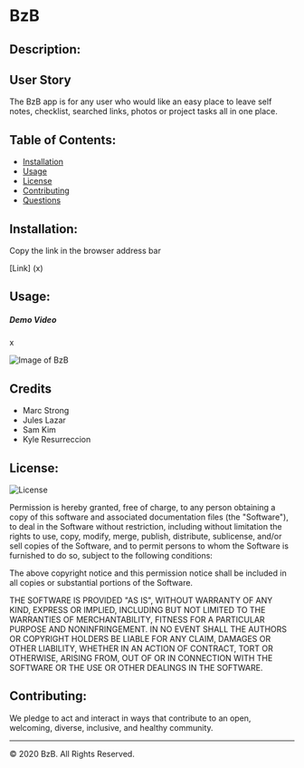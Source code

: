 # BzB

## Description:


## User Story

The BzB app is for any user who would like an easy place to leave self notes, checklist, searched links, photos or project tasks all in one place.

## Table of Contents:

* [Installation](#Installation)
* [Usage](#Usage)
* [License](#License)
* [Contributing](#Contributing)
* [Questions](#Questions)

## Installation: 
Copy the link in the browser address bar

[Link] (x)

## Usage:

##### Demo Video

x

![Image of BzB](public/assets/images/BzB.PNG)

## Credits

- Marc Strong
- Jules Lazar
- Sam Kim
- Kyle Resurreccion

## License:
![License](https://img.shields.io/badge/License-MIT-Blue)

Permission is hereby granted, free of charge, to any person obtaining a copy
of this software and associated documentation files (the "Software"), to deal
in the Software without restriction, including without limitation the rights
to use, copy, modify, merge, publish, distribute, sublicense, and/or sell
copies of the Software, and to permit persons to whom the Software is
furnished to do so, subject to the following conditions:

The above copyright notice and this permission notice shall be included in all
copies or substantial portions of the Software.

THE SOFTWARE IS PROVIDED "AS IS", WITHOUT WARRANTY OF ANY KIND, EXPRESS OR
IMPLIED, INCLUDING BUT NOT LIMITED TO THE WARRANTIES OF MERCHANTABILITY,
FITNESS FOR A PARTICULAR PURPOSE AND NONINFRINGEMENT. IN NO EVENT SHALL THE
AUTHORS OR COPYRIGHT HOLDERS BE LIABLE FOR ANY CLAIM, DAMAGES OR OTHER
LIABILITY, WHETHER IN AN ACTION OF CONTRACT, TORT OR OTHERWISE, ARISING FROM,
OUT OF OR IN CONNECTION WITH THE SOFTWARE OR THE USE OR OTHER DEALINGS IN THE
SOFTWARE.

## Contributing:
We pledge to act and interact in ways that contribute to an open, welcoming, diverse, inclusive, and healthy community. 

---
© 2020 BzB. All Rights Reserved.
